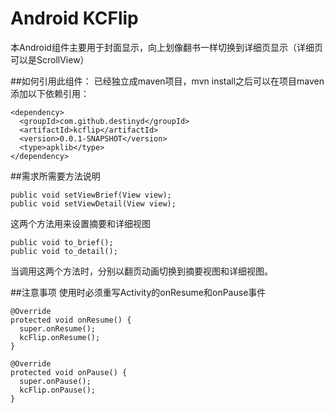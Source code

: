 Android KCFlip
============================
本Android组件主要用于封面显示，向上划像翻书一样切换到详细页显示（详细页可以是ScrollView）


##如何引用此组件：
已经独立成maven项目，mvn install之后可以在项目maven添加以下依赖引用：

```
<dependency>
  <groupId>com.github.destinyd</groupId>
  <artifactId>kcflip</artifactId>
  <version>0.0.1-SNAPSHOT</version>
  <type>apklib</type>
</dependency>
```

##需求所需要方法说明
```
public void setViewBrief(View view);
public void setViewDetail(View view);
```
这两个方法用来设置摘要和详细视图

```
public void to_brief();
public void to_detail();
```
当调用这两个方法时，分别以翻页动画切换到摘要视图和详细视图。

##注意事项
使用时必须重写Activity的onResume和onPause事件
```
@Override
protected void onResume() {
  super.onResume();
  kcFlip.onResume();
}

@Override
protected void onPause() {
  super.onPause();
  kcFlip.onPause();
}
```
